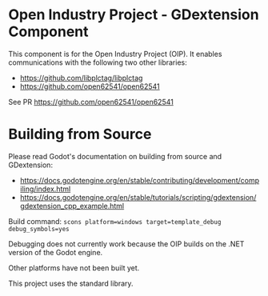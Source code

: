 # Open Industry Project - GDextension Component
This component is for the Open Industry Project (OIP). It enables communications with the following two other libraries:
- https://github.com/libplctag/libplctag
- https://github.com/open62541/open62541

See PR https://github.com/open62541/open62541

# Building from Source
Please read Godot's documentation on building from source and GDextension:
- https://docs.godotengine.org/en/stable/contributing/development/compiling/index.html
- https://docs.godotengine.org/en/stable/tutorials/scripting/gdextension/gdextension_cpp_example.html

Build command:
`scons platform=windows target=template_debug debug_symbols=yes`

Debugging does not currently work because the OIP builds on the .NET version of the Godot engine.

Other platforms have not been built yet.

This project uses the standard library.
